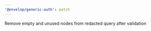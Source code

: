 ```yaml
---
'@envelop/generic-auth': patch
---
```


Remove empty and unused nodes from redacted query after validation
